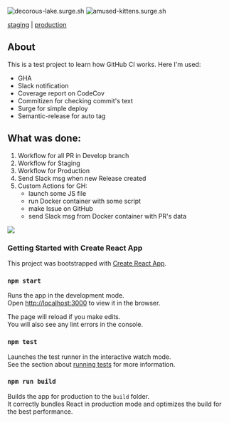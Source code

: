![decorous-lake.surge.sh](https://github.com/sasha370/react-app-CI/actions/workflows/workflow-staging.yml/badge.svg)
![amused-kittens.surge.sh](https://github.com/sasha370/react-app-CI/actions/workflows/workflow-master.yml/badge.svg)

[staging](decorous-lake.surge.sh) | [production](amused-kittens.surge.sh)

## About
This is a test project to learn how GitHub CI works.
Here I'm used:

- GHA
- Slack notification
- Coverage report on CodeCov
- Commitizen for checking commit's text
- Surge for simple deploy
- Semantic-release for auto tag

## What was done:

1. Workflow for all PR in Develop branch
2. Workflow for Staging
3. Workflow for Production
4. Send Slack msg when new Release created
5. Custom Actions for GH:
   - launch some JS file
   - run Docker container with some script
   - make Issue on GitHub
   - send Slack msg from Docker container with PR's data

![](../../../Изображения/Выделение_019.png)

### Getting Started with Create React App

This project was bootstrapped with [Create React App](https://github.com/facebook/create-react-app).

### `npm start`

Runs the app in the development mode.\
Open [http://localhost:3000](http://localhost:3000) to view it in the browser.

The page will reload if you make edits.\
You will also see any lint errors in the console.

### `npm test`

Launches the test runner in the interactive watch mode.\
See the section about [running tests](https://facebook.github.io/create-react-app/docs/running-tests) for more information.

### `npm run build`

Builds the app for production to the `build` folder.\
It correctly bundles React in production mode and optimizes the build for the best performance.
